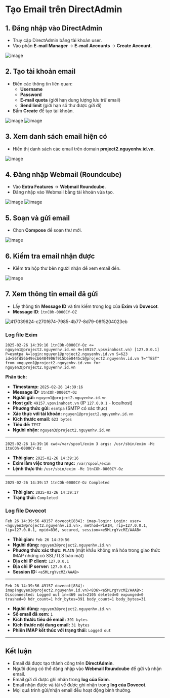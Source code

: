 # Tạo Email trên DirectAdmin

## 1. Đăng nhập vào DirectAdmin
- Truy cập DirectAdmin bằng tài khoản user.
- Vào phần **E-mail Manager** → **E-mail Accounts** → **Create Account**.

![image](https://github.com/user-attachments/assets/4986e570-0c05-48d5-9877-a94a2f0d9e02)

## 2. Tạo tài khoản email
- Điền các thông tin liên quan:
  - **Username**
  - **Password**
  - **E-mail quota** (giới hạn dung lượng lưu trữ email)
  - **Send limit** (giới hạn số thư được gửi đi)
- Bấm **Create** để tạo tài khoản.

![image](https://github.com/user-attachments/assets/b220ad20-cb7a-4604-a7f1-55de361edb2c)
![image](https://github.com/user-attachments/assets/a53d7032-ca54-49a6-976d-ebb679ea5ef8)

## 3. Xem danh sách email hiện có
- Hiển thị danh sách các email trên domain **project2.nguyenhv.id.vn**.

![image](https://github.com/user-attachments/assets/9e8d561f-ef90-4680-bac9-2b932fb1ef02)

## 4. Đăng nhập Webmail (Roundcube)
- Vào **Extra Features** → **Webmail Roundcube**.
- Đăng nhập vào Webmail bằng tài khoản vừa tạo.

![image](https://github.com/user-attachments/assets/ebe8a796-2cb7-4c69-a7f7-16bcb5e09e74)
![image](https://github.com/user-attachments/assets/6898cfc8-ccaa-4c96-95b6-3f2f72fa871d)

## 5. Soạn và gửi email
- Chọn **Compose** để soạn thư mới.

![image](https://github.com/user-attachments/assets/efff2577-a7e4-41ea-8451-ea54659f2cba)

## 6. Kiểm tra email nhận được
- Kiểm tra hộp thư bên người nhận để xem email đến.

![image](https://github.com/user-attachments/assets/0daee93e-47be-4cf3-8e7f-26bfc7c31cd6)

## 7. Xem thông tin email đã gửi
- Lấy thông tin **Message ID** và tìm kiếm trong log của **Exim** và **Dovecot**.
- **Message ID**: `1tnC0h-0000CY-OZ`

![417039624-c270f674-7985-4b77-8d79-08f5204023eb](https://github.com/user-attachments/assets/beba111b-adf3-4648-b619-8f68483605da)


### Log file Exim

```log
2025-02-26 14:39:16 1tnCOh-0000CY-Oz <= nguyen1@project2.nguyenhv.id.vn H=(49157.vpsvinahost.vn) [127.0.0.1] P=esmtpa A=login:nguyen1@project2.nguyenhv.id.vn S=623 id=56fd56b49ecb6484906f915b6e8445c5@project2.nguyenhv.id.vn T="TEST" from <nguyen1@project2.nguyenhv.id.vn> for nguyen3@project2.nguyenhv.id.vn
```

**Phân tích:**
- **Timestamp:** `2025-02-26 14:39:16`
- **Message ID:** `1tnCOh-0000CY-Oz`
- **Người gửi:** `nguyen1@project2.nguyenhv.id.vn`
- **Host gửi:** `49157.vpsvinahost.vn` (IP `127.0.0.1` - localhost)
- **Phương thức gửi:** `esmtpa` (SMTP có xác thực)
- **Xác thực với tài khoản:** `nguyen1@project2.nguyenhv.id.vn`
- **Kích thước email:** `623 bytes`
- **Tiêu đề:** `TEST`
- **Người nhận:** `nguyen3@project2.nguyenhv.id.vn`

---

```log
2025-02-26 14:39:16 cwd=/var/spool/exim 3 args: /usr/sbin/exim -Mc 1tnCOh-0000CY-Oz
```

- **Thời gian:** `2025-02-26 14:39:16`
- **Exim làm việc trong thư mục:** `/var/spool/exim`
- **Lệnh thực thi:** `/usr/sbin/exim -Mc 1tnCOh-0000CY-Oz`

---

```log
2025-02-26 14:39:17 1tnCOh-0000CY-Oz Completed
```

- **Thời gian:** `2025-02-26 14:39:17`
- **Trạng thái:** `Completed`

### Log file Dovecot

```log
Feb 26 14:39:56 49157 dovecot[834]: imap-login: Login: user=<nguyen3@project2.nguyenhv.id.vn>, method=PLAIN, rip=127.0.0.1, lip=127.0.0.1, mpid=836, secured, session=<e5MLrgYvcMZ/AAAB>
```

- **Thời gian:** `Feb 26 14:39:56`
- **Người dùng:** `nguyen3@project2.nguyenhv.id.vn`
- **Phương thức xác thực:** `PLAIN` (mật khẩu không mã hóa trong giao thức IMAP nhưng có SSL/TLS bảo mật)
- **Địa chỉ IP client:** `127.0.0.1`
- **Địa chỉ IP server:** `127.0.0.1`
- **Session ID:** `<e5MLrgYvcMZ/AAAB>`

---

```log
Feb 26 14:39:56 49157 dovecot[834]: imap(nguyen3@project2.nguyenhv.id.vn)<836><e5MLrgYvcMZ/AAAB>: Disconnected: Logged out in=469 out=2105 deleted=0 expunged=0 trashed=0 hdr_count=1 hdr_bytes=391 body_count=1 body_bytes=31
```

- **Người dùng:** `nguyen3@project2.nguyenhv.id.vn`
- **Số email đã xem:** `1`
- **Kích thước tiêu đề email:** `391 bytes`
- **Kích thước nội dung email:** `31 bytes`
- **Phiên IMAP kết thúc với trạng thái:** `Logged out`

---

## Kết luận
- Email đã được tạo thành công trên **DirectAdmin**.
- Người dùng có thể đăng nhập vào **Webmail Roundcube** để gửi và nhận email.
- Email gửi đi được ghi nhận trong **log của Exim**.
- Email nhận được và tải về được ghi nhận trong **log của Dovecot**.
- Mọi quá trình gửi/nhận email đều hoạt động bình thường.
